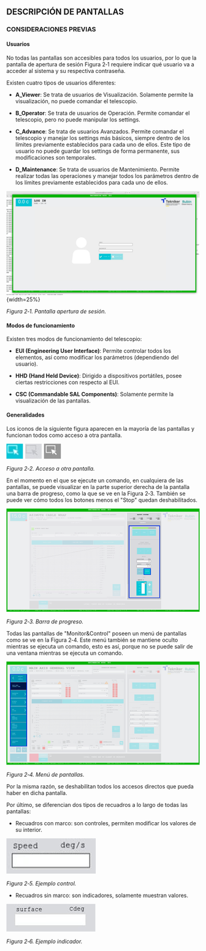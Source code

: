 ## DESCRIPCIÓN DE PANTALLAS

### CONSIDERACIONES PREVIAS

#### Usuarios

No todas las pantallas son accesibles para todos los usuarios, por lo que la pantalla de apertura de sesión
Figura 2‑1 requiere indicar qué usuario va a acceder al sistema y su respectiva contraseña.

Existen cuatro tipos de usuarios diferentes:

- **A_Viewer**: Se trata de usuarios de Visualización. Solamente permite la visualización, no puede comandar el
  telescopio.

- **B_Operator**: Se trata de usuarios de Operación. Permite comandar el telescopio, pero no puede manipular los
  settings.

- **C_Advance**: Se trata de usuarios Avanzados. Permite comandar el telescopio y manejar los settings más básicos,
  siempre dentro de los límites previamente establecidos para cada uno de ellos. Este tipo de usuario no puede guardar
  los settings de forma permanente, sus modificaciones son temporales.

- **D_Maintenance**: Se trata de usuarios de Mantenimiento. Permite realizar todas las operaciones y manejar todos los
  parámetros dentro de los límites previamente establecidos para cada uno de ellos.

![Pantalla apertura de sesión.](../Resources/media/image008.JPG){width=25%}

*Figura 2‑1. Pantalla apertura de sesión.*

#### Modos de funcionamiento

Existen tres modos de funcionamiento del telescopio:

- **EUI (Engineering User Interface)**: Permite controlar todos los elementos, así como modificar los parámetros
  (dependiendo del usuario).

- **HHD (Hand Held Device)**: Dirigido a dispositivos portátiles, posee ciertas restricciones con respecto al EUI.

- **CSC (Commandable SAL Components)**: Solamente permite la visualización de las pantallas.

#### Generalidades

Los iconos de la siguiente figura aparecen en la mayoría de las pantallas y funcionan todos como acceso a otra pantalla.

![Acceso a otra pantalla](../Resources/media/image009.png)

*Figura 2‑2. Acceso a otra pantalla.*

En el momento en el que se ejecute un comando, en cualquiera de las pantallas, se puede visualizar en la parte superior
derecha de la pantalla una barra de progreso, como la que se ve en la Figura 2‑3. También se puede ver cómo todos los
botones menos el "Stop" quedan deshabilitados.

![Barra de progreso](../Resources/media/image010.png)

*Figura 2‑3. Barra de progreso.*

Todas las pantallas de "Monitor&Control" poseen un menú de pantallas como se ve en la Figura 2‑4. Este menú también se
mantiene oculto mientras se ejecuta un comando, esto es así, porque no se puede salir de una ventana mientras se ejecuta
un comando.

![Menú de pantallas](../Resources/media/image011.png)

*Figura 2‑4. Menú de pantallas.*

Por la misma razón, se deshabilitan todos los accesos directos que pueda haber en dicha pantalla.

Por último, se diferencian dos tipos de recuadros a lo largo de todas las pantallas:

- Recuadros con marco: son controles, permiten modificar los valores de su interior.

![Ejemplo control](../Resources/media/image012.png)

*Figura 2‑5. Ejemplo control.*

- Recuadros sin marco: son indicadores, solamente muestran valores.

![Ejemplo indicador](../Resources/media/image013.png)

*Figura 2‑6. Ejemplo indicador.*
